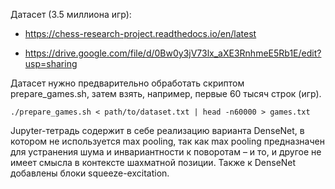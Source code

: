 Датасет (3.5 миллиона игр):

- https://chess-research-project.readthedocs.io/en/latest

- https://drive.google.com/file/d/0Bw0y3jV73lx_aXE3RnhmeE5Rb1E/edit?usp=sharing

Датасет нужно предварительно обработать скриптом prepare_games.sh, затем взять,
например, первые 60 тысяч строк (игр).

```shell
./prepare_games.sh < path/to/dataset.txt | head -n60000 > games.txt
```

Jupyter-тетрадь содержит в себе реализацию варианта DenseNet, в котором не
используется max pooling, так как max pooling предназначен для устранения шума и
инвариантности к поворотам – и то, и другое не имеет смысла в контексте
шахматной позиции. Также к DenseNet добавлены блоки squeeze-excitation.
